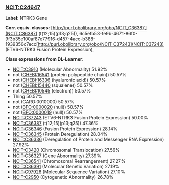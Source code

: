 
### [NCIT:C24647](http://purl.obolibrary.org/obo/NCIT_C24647)
**Label:** NTRK3 Gene

**Corr. equiv. classes:** [http://purl.obolibrary.org/obo/NCIT_C36387](NCIT:C36387) (t(12;15)(p13;q25)), 6c5efb53-fe9b-4671-86f0-9f3b35e100af87e77916-d457-4acc-b388-1939350c7ecc[http://purl.obolibrary.org/obo/NCIT_C37243](NCIT:C37243) (ETV6-NTRK3 Fusion Protein Expression), 

**Class expressions from DL-Learner:**

- [NCIT:C3910](http://purl.obolibrary.org/obo/NCIT_C3910) (Molecular Abnormality) 51.92%
- not ([CHEBI:16541](http://purl.obolibrary.org/obo/CHEBI_16541) (protein polypeptide chain)) 50.57%
- not ([CHEBI:16336](http://purl.obolibrary.org/obo/CHEBI_16336) (hyaluronic acid)) 50.57%
- not ([CHEBI:15440](http://purl.obolibrary.org/obo/CHEBI_15440) (squalene)) 50.57%
- not ([CHEBI:10545](http://purl.obolibrary.org/obo/CHEBI_10545) (electron)) 50.57%
- Thing 50.57%
- not (CARO:0010000) 50.57%
- not ([BFO:0000020](http://purl.obolibrary.org/obo/BFO_0000020) (null)) 50.57%
- not ([BFO:0000019](http://purl.obolibrary.org/obo/BFO_0000019) (null)) 50.57%
- [NCIT:C37243](http://purl.obolibrary.org/obo/NCIT_C37243) (ETV6-NTRK3 Fusion Protein Expression) 50.00%
- [NCIT:C36387](http://purl.obolibrary.org/obo/NCIT_C36387) (t(12;15)(p13;q25)) 47.36%
- [NCIT:C36346](http://purl.obolibrary.org/obo/NCIT_C36346) (Fusion Protein Expression) 28.14%
- [NCIT:C36345](http://purl.obolibrary.org/obo/NCIT_C36345) (Protein Deregulation) 28.04%
- [NCIT:C36336](http://purl.obolibrary.org/obo/NCIT_C36336) (Deregulation of Protein and Messenger RNA Expression) 27.92%
- [NCIT:C3420](http://purl.obolibrary.org/obo/NCIT_C3420) (Chromosomal Translocation) 27.56%
- [NCIT:C36327](http://purl.obolibrary.org/obo/NCIT_C36327) (Gene Abnormality) 27.39%
- [NCIT:C36541](http://purl.obolibrary.org/obo/NCIT_C36541) (Chromosomal Rearrangement) 27.27%
- [NCIT:C36391](http://purl.obolibrary.org/obo/NCIT_C36391) (Molecular Genetic Variation) 27.19%
- [NCIT:C97926](http://purl.obolibrary.org/obo/NCIT_C97926) (Molecular Sequence Variation) 27.10%
- [NCIT:C2950](http://purl.obolibrary.org/obo/NCIT_C2950) (Cytogenetic Abnormality) 26.78%


